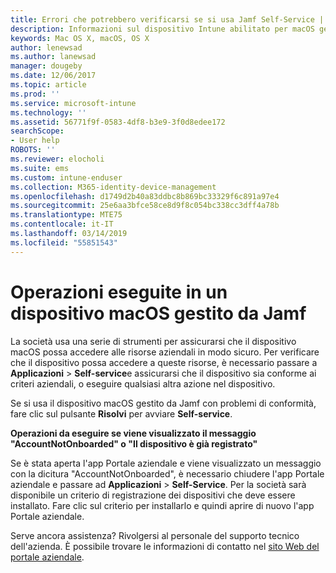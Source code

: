 ```yaml
---
title: Errori che potrebbero verificarsi se si usa Jamf Self-Service | Microsoft Docs
description: Informazioni sul dispositivo Intune abilitato per macOS gestito da Jamf.
keywords: Mac OS X, macOS, OS X
author: lenewsad
ms.author: lanewsad
manager: dougeby
ms.date: 12/06/2017
ms.topic: article
ms.prod: ''
ms.service: microsoft-intune
ms.technology: ''
ms.assetid: 56771f9f-0583-4df8-b3e9-3f0d8edee172
searchScope:
- User help
ROBOTS: ''
ms.reviewer: elocholi
ms.suite: ems
ms.custom: intune-enduser
ms.collection: M365-identity-device-management
ms.openlocfilehash: d1749d2b40a83ddbc8b869bc33329f6c891a97e4
ms.sourcegitcommit: 25e6aa3bfce58ce8d9f8c054bc338cc3dff4a78b
ms.translationtype: MTE75
ms.contentlocale: it-IT
ms.lasthandoff: 03/14/2019
ms.locfileid: "55851543"
---
```

# <a name="performing-actions-on-a-macos-device-managed-by-jamf"></a>Operazioni eseguite in un dispositivo macOS gestito da Jamf

La società usa una serie di strumenti per assicurarsi che il dispositivo macOS possa accedere alle risorse aziendali in modo sicuro. Per verificare che il dispositivo possa accedere a queste risorse, è necessario passare a **Applicazioni** > **Self-service**e assicurarsi che il dispositivo sia conforme ai criteri aziendali, o eseguire qualsiasi altra azione nel dispositivo.

Se si usa il dispositivo macOS gestito da Jamf con problemi di conformità, fare clic sul pulsante **Risolvi** per avviare **Self-service**.

__Operazioni da eseguire se viene visualizzato il messaggio "AccountNotOnboarded" o "Il dispositivo è già registrato"__

Se è stata aperta l'app Portale aziendale e viene visualizzato un messaggio con la dicitura "AccountNotOnboarded", è necessario chiudere l'app Portale aziendale e passare ad **Applicazioni** > **Self-Service**. Per la società sarà disponibile un criterio di registrazione dei dispositivi che deve essere installato. Fare clic sul criterio per installarlo e quindi aprire di nuovo l'app Portale aziendale.

Serve ancora assistenza? Rivolgersi al personale del supporto tecnico dell'azienda. È possibile trovare le informazioni di contatto nel [sito Web del portale aziendale](https://go.microsoft.com/fwlink/?linkid=2010980).
